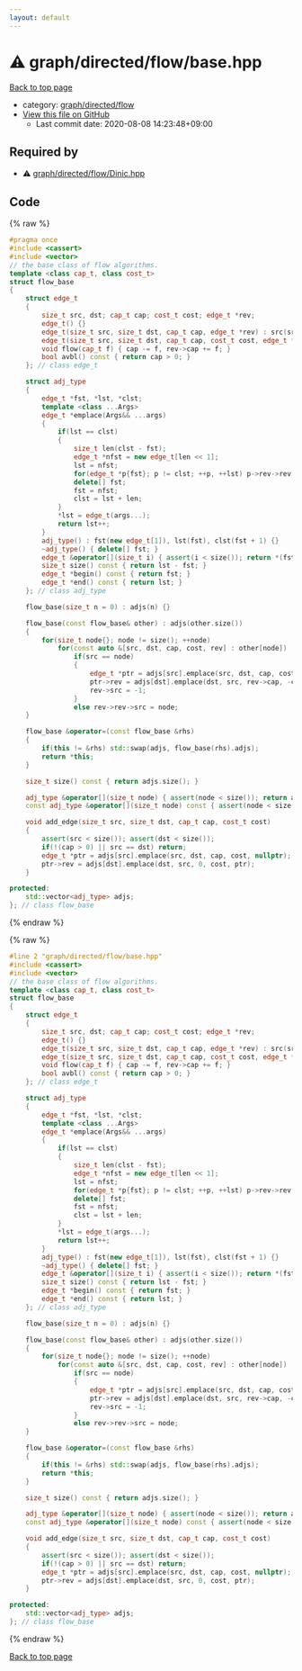 ```yaml
---
layout: default
---
```


<!-- mathjax config similar to math.stackexchange -->
<script type="text/javascript" async
  src="https://cdnjs.cloudflare.com/ajax/libs/mathjax/2.7.5/MathJax.js?config=TeX-MML-AM_CHTML">
</script>
<script type="text/x-mathjax-config">
  MathJax.Hub.Config({
    TeX: { equationNumbers: { autoNumber: "AMS" }},
    tex2jax: {
      inlineMath: [ ['$','$'] ],
      processEscapes: true
    },
    "HTML-CSS": { matchFontHeight: false },
    displayAlign: "left",
    displayIndent: "2em"
  });
</script>

<script type="text/javascript" src="https://cdnjs.cloudflare.com/ajax/libs/jquery/3.4.1/jquery.min.js"></script>
<script src="https://cdn.jsdelivr.net/npm/jquery-balloon-js@1.1.2/jquery.balloon.min.js" integrity="sha256-ZEYs9VrgAeNuPvs15E39OsyOJaIkXEEt10fzxJ20+2I=" crossorigin="anonymous"></script>
<script type="text/javascript" src="../../../../assets/js/copy-button.js"></script>
<link rel="stylesheet" href="../../../../assets/css/copy-button.css" />


# :warning: graph/directed/flow/base.hpp

<a href="../../../../index.html">Back to top page</a>

* category: <a href="../../../../index.html#13554c95f4603c3979d32881e43d19e6">graph/directed/flow</a>
* <a href="{{ site.github.repository_url }}/blob/master/graph/directed/flow/base.hpp">View this file on GitHub</a>
    - Last commit date: 2020-08-08 14:23:48+09:00




## Required by

* :warning: <a href="Dinic.hpp.html">graph/directed/flow/Dinic.hpp</a>


## Code

<a id="unbundled"></a>
{% raw %}
```cpp
#pragma once
#include <cassert>
#include <vector>
// the base class of flow algorithms.
template <class cap_t, class cost_t>
struct flow_base
{
    struct edge_t
    {
        size_t src, dst; cap_t cap; cost_t cost; edge_t *rev;
        edge_t() {}
        edge_t(size_t src, size_t dst, cap_t cap, edge_t *rev) : src(src), dst(dst), cap(cap), rev(rev) {}
        edge_t(size_t src, size_t dst, cap_t cap, cost_t cost, edge_t *rev) : src(src), dst(dst), cap(cap), cost(cost), rev(rev) {}
        void flow(cap_t f) { cap -= f, rev->cap += f; }
        bool avbl() const { return cap > 0; }
    }; // class edge_t

    struct adj_type
    {
        edge_t *fst, *lst, *clst;
        template <class ...Args>
        edge_t *emplace(Args&& ...args)
        {
            if(lst == clst)
            {
                size_t len(clst - fst);
                edge_t *nfst = new edge_t[len << 1];
                lst = nfst;
                for(edge_t *p{fst}; p != clst; ++p, ++lst) p->rev->rev = lst, *lst = *p;
                delete[] fst;
                fst = nfst;
                clst = lst + len;
            }
            *lst = edge_t(args...);
            return lst++;
        }
        adj_type() : fst(new edge_t[1]), lst(fst), clst(fst + 1) {}
        ~adj_type() { delete[] fst; }
        edge_t &operator[](size_t i) { assert(i < size()); return *(fst + i); }
        size_t size() const { return lst - fst; }
        edge_t *begin() const { return fst; }
        edge_t *end() const { return lst; }
    }; // class adj_type

    flow_base(size_t n = 0) : adjs(n) {}

    flow_base(const flow_base& other) : adjs(other.size())
    {
        for(size_t node{}; node != size(); ++node)
            for(const auto &[src, dst, cap, cost, rev] : other[node])
                if(src == node)
                {
                    edge_t *ptr = adjs[src].emplace(src, dst, cap, cost, nullptr);
                    ptr->rev = adjs[dst].emplace(dst, src, rev->cap, -cost, ptr);
                    rev->src = -1;
                }
                else rev->rev->src = node;
    }

    flow_base &operator=(const flow_base &rhs)
    {
        if(this != &rhs) std::swap(adjs, flow_base(rhs).adjs);
        return *this;
    }

    size_t size() const { return adjs.size(); }

    adj_type &operator[](size_t node) { assert(node < size()); return adjs[node]; }
    const adj_type &operator[](size_t node) const { assert(node < size()); return adjs[node]; }

    void add_edge(size_t src, size_t dst, cap_t cap, cost_t cost)
    {
        assert(src < size()); assert(dst < size());
        if(!(cap > 0) || src == dst) return;
        edge_t *ptr = adjs[src].emplace(src, dst, cap, cost, nullptr);
        ptr->rev = adjs[dst].emplace(dst, src, 0, cost, ptr);
    }

protected:
    std::vector<adj_type> adjs;
}; // class flow_base

```
{% endraw %}

<a id="bundled"></a>
{% raw %}
```cpp
#line 2 "graph/directed/flow/base.hpp"
#include <cassert>
#include <vector>
// the base class of flow algorithms.
template <class cap_t, class cost_t>
struct flow_base
{
    struct edge_t
    {
        size_t src, dst; cap_t cap; cost_t cost; edge_t *rev;
        edge_t() {}
        edge_t(size_t src, size_t dst, cap_t cap, edge_t *rev) : src(src), dst(dst), cap(cap), rev(rev) {}
        edge_t(size_t src, size_t dst, cap_t cap, cost_t cost, edge_t *rev) : src(src), dst(dst), cap(cap), cost(cost), rev(rev) {}
        void flow(cap_t f) { cap -= f, rev->cap += f; }
        bool avbl() const { return cap > 0; }
    }; // class edge_t

    struct adj_type
    {
        edge_t *fst, *lst, *clst;
        template <class ...Args>
        edge_t *emplace(Args&& ...args)
        {
            if(lst == clst)
            {
                size_t len(clst - fst);
                edge_t *nfst = new edge_t[len << 1];
                lst = nfst;
                for(edge_t *p{fst}; p != clst; ++p, ++lst) p->rev->rev = lst, *lst = *p;
                delete[] fst;
                fst = nfst;
                clst = lst + len;
            }
            *lst = edge_t(args...);
            return lst++;
        }
        adj_type() : fst(new edge_t[1]), lst(fst), clst(fst + 1) {}
        ~adj_type() { delete[] fst; }
        edge_t &operator[](size_t i) { assert(i < size()); return *(fst + i); }
        size_t size() const { return lst - fst; }
        edge_t *begin() const { return fst; }
        edge_t *end() const { return lst; }
    }; // class adj_type

    flow_base(size_t n = 0) : adjs(n) {}

    flow_base(const flow_base& other) : adjs(other.size())
    {
        for(size_t node{}; node != size(); ++node)
            for(const auto &[src, dst, cap, cost, rev] : other[node])
                if(src == node)
                {
                    edge_t *ptr = adjs[src].emplace(src, dst, cap, cost, nullptr);
                    ptr->rev = adjs[dst].emplace(dst, src, rev->cap, -cost, ptr);
                    rev->src = -1;
                }
                else rev->rev->src = node;
    }

    flow_base &operator=(const flow_base &rhs)
    {
        if(this != &rhs) std::swap(adjs, flow_base(rhs).adjs);
        return *this;
    }

    size_t size() const { return adjs.size(); }

    adj_type &operator[](size_t node) { assert(node < size()); return adjs[node]; }
    const adj_type &operator[](size_t node) const { assert(node < size()); return adjs[node]; }

    void add_edge(size_t src, size_t dst, cap_t cap, cost_t cost)
    {
        assert(src < size()); assert(dst < size());
        if(!(cap > 0) || src == dst) return;
        edge_t *ptr = adjs[src].emplace(src, dst, cap, cost, nullptr);
        ptr->rev = adjs[dst].emplace(dst, src, 0, cost, ptr);
    }

protected:
    std::vector<adj_type> adjs;
}; // class flow_base

```
{% endraw %}

<a href="../../../../index.html">Back to top page</a>

